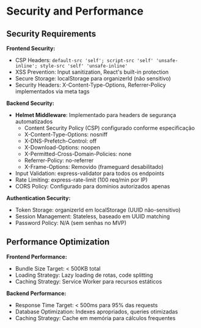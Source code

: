 # Security and Performance

## Security Requirements

**Frontend Security:**
- CSP Headers: `default-src 'self'; script-src 'self' 'unsafe-inline'; style-src 'self' 'unsafe-inline'`
- XSS Prevention: Input sanitization, React's built-in protection
- Secure Storage: localStorage para organizerId (não sensitivo)
- Security Headers: X-Content-Type-Options, Referrer-Policy implementados via meta tags

**Backend Security:**
- **Helmet Middleware**: Implementado para headers de segurança automatizados
  - Content Security Policy (CSP) configurado conforme especificação
  - X-Content-Type-Options: nosniff
  - X-DNS-Prefetch-Control: off
  - X-Download-Options: noopen
  - X-Permitted-Cross-Domain-Policies: none
  - Referrer-Policy: no-referrer
  - X-Frame-Options: Removido (frameguard desabilitado)
- Input Validation: express-validator para todos os endpoints
- Rate Limiting: express-rate-limit (100 req/min por IP)
- CORS Policy: Configurado para domínios autorizados apenas

**Authentication Security:**
- Token Storage: organizerId em localStorage (UUID não-sensitivo)
- Session Management: Stateless, baseado em UUID matching
- Password Policy: N/A (sem senhas no MVP)

## Performance Optimization

**Frontend Performance:**
- Bundle Size Target: < 500KB total
- Loading Strategy: Lazy loading de rotas, code splitting
- Caching Strategy: Service Worker para recursos estáticos

**Backend Performance:**
- Response Time Target: < 500ms para 95% das requests
- Database Optimization: Indexes apropriados, queries otimizadas
- Caching Strategy: Cache em memória para cálculos frequentes

